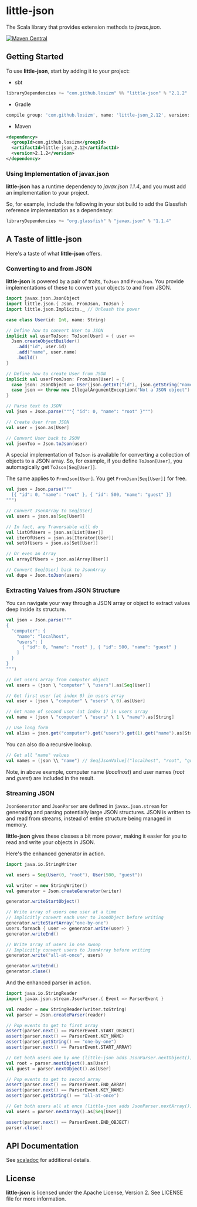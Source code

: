 # little-json

The Scala library that provides extension methods to _javax.json_.

[![Maven Central](https://img.shields.io/maven-central/v/com.github.losizm/little-json_2.12.svg?label=Maven%20Central)](https://search.maven.org/search?q=g:%22com.github.losizm%22%20AND%20a:%22little-json_2.12%22)

## Getting Started
To use **little-json**, start by adding it to your project:

* sbt
```scala
libraryDependencies += "com.github.losizm" %% "little-json" % "2.1.2"
```
* Gradle
```groovy
compile group: 'com.github.losizm', name: 'little-json_2.12', version: '2.1.2'
```
* Maven
```xml
<dependency>
  <groupId>com.github.losizm</groupId>
  <artifactId>little-json_2.12</artifactId>
  <version>2.1.2</version>
</dependency>
```

### Using Implementation of javax.json
**little-json** has a runtime dependency to _javax.json 1.1.4_, and you must add
an implementation to your project.

So, for example, include the following in your sbt build to add the
Glassfish reference implementation as a dependency:

```scala
libraryDependencies += "org.glassfish" % "javax.json" % "1.1.4"
```

## A Taste of little-json
Here's a taste of what **little-json** offers.

### Converting to and from JSON

**little-json** is powered by a pair of traits, `ToJson` and `FromJson`.  You
provide implementations of these to convert your objects to and from JSON.

```scala
import javax.json.JsonObject
import little.json.{ Json, FromJson, ToJson }
import little.json.Implicits._ // Unleash the power

case class User(id: Int, name: String)

// Define how to convert User to JSON
implicit val userToJson: ToJson[User] = { user =>
  Json.createObjectBuilder()
    .add("id", user.id)
    .add("name", user.name)
    .build()
}

// Define how to create User from JSON
implicit val userFromJson: FromJson[User] = {
  case json: JsonObject => User(json.getInt("id"), json.getString("name"))
  case json => throw new IllegalArgumentException("Not a JSON object")
}

// Parse text to JSON
val json = Json.parse("""{ "id": 0, "name": "root" }""")

// Create User from JSON
val user = json.as[User]

// Convert User back to JSON
val jsonToo = Json.toJson(user)
```

A special implementation of `ToJson` is available for converting a collection of
objects to a JSON array. So, for example, if you define `ToJson[User]`, you
automagically get `ToJson[Seq[User]]`.

The same applies to `FromJson[User]`. You get `FromJson[Seq[User]]` for free.

```scala
val json = Json.parse("""
  [{ "id": 0, "name": "root" }, { "id": 500, "name": "guest" }]
""")

// Convert JsonArray to Seq[User]
val users = json.as[Seq[User]]

// In fact, any Traversable will do
val listOfUsers = json.as[List[User]]
val iterOfUsers = json.as[Iterator[User]]
val setOfUsers = json.as[Set[User]]

// Or even an Array
val arrayOfUsers = json.as[Array[User]]

// Convert Seq[User] back to JsonArray
val dupe = Json.toJson(users)
```

### Extracting Values from JSON Structure

You can navigate your way through a JSON array or object to extract values deep
inside its structure.

```scala
val json = Json.parse("""
{
  "computer": {
    "name": "localhost",
    "users": [
      { "id": 0, "name": "root" }, { "id": 500, "name": "guest" }
    ]
  }
}
""")

// Get users array from computer object
val users = (json \ "computer" \ "users").as[Seq[User]]

// Get first user (at index 0) in users array
val user = (json \ "computer" \ "users" \ 0).as[User]

// Get name of second user (at index 1) in users array
val name = (json \ "computer" \ "users" \ 1 \ "name").as[String]

// Use long form
val alias = json.get("computer").get("users").get(1).get("name").as[String]
```

You can also do a recursive lookup.

```scala
// Get all "name" values
val names = (json \\ "name") // Seq[JsonValue]("localhost", "root", "guest")
```

Note, in above example, computer name (_localhost_) and user names (_root_ and
_guest_) are included in the result.

### Streaming JSON

`JsonGenerator` and `JsonParser` are defined in `javax.json.stream` for
generating and parsing potentially large JSON structures. JSON is written to and
read from streams, instead of entire structure being managed in memory.

**little-json** gives these classes a bit more power, making it easier for you
to read and write your objects in JSON.

Here's the enhanced generator in action.

```scala
import java.io.StringWriter

val users = Seq(User(0, "root"), User(500, "guest"))

val writer = new StringWriter()
val generator = Json.createGenerator(writer)

generator.writeStartObject()

// Write array of users one user at a time
// Implicitly convert each user to JsonObject before writing
generator.writeStartArray("one-by-one")
users.foreach { user => generator.write(user) }
generator.writeEnd()

// Write array of users in one swoop
// Implicitly convert users to JsonArray before writing
generator.write("all-at-once", users)

generator.writeEnd()
generator.close()
```

And the enhanced parser in action.

```scala
import java.io.StringReader
import javax.json.stream.JsonParser.{ Event => ParserEvent }

val reader = new StringReader(writer.toString)
val parser = Json.createParser(reader)

// Pop events to get to first array
assert(parser.next() == ParserEvent.START_OBJECT)
assert(parser.next() == ParserEvent.KEY_NAME)
assert(parser.getString() == "one-by-one")
assert(parser.next() == ParserEvent.START_ARRAY)

// Get both users one by one (little-json adds JsonParser.nextObject())
val root = parser.nextObject().as[User]
val guest = parser.nextObject().as[User]

// Pop events to get to second array
assert(parser.next() == ParserEvent.END_ARRAY)
assert(parser.next() == ParserEvent.KEY_NAME)
assert(parser.getString() == "all-at-once")

// Get both users all at once (little-json adds JsonParser.nextArray())
val users = parser.nextArray().as[Seq[User]]

assert(parser.next() == ParserEvent.END_OBJECT)
parser.close()
```

## API Documentation

See [scaladoc](https://losizm.github.io/little-json/latest/api/little/json/index.html)
for additional details.

## License
**little-json** is licensed under the Apache License, Version 2. See LICENSE
file for more information.

